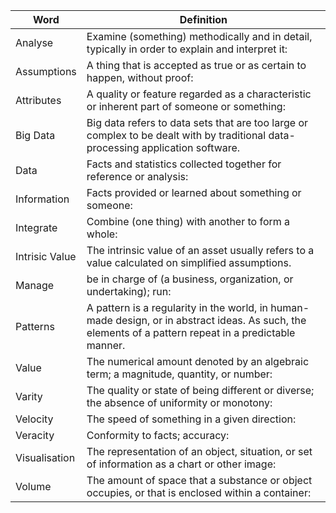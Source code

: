 | Word           | Definition                                                                                                                                             |
| -------------- | ------------------------------------------------------------------------------------------------------------------------------------------------------ |
| Analyse        | Examine (something) methodically and in detail, typically in order to explain and interpret it:                                                        |
| Assumptions    | A thing that is accepted as true or as certain to happen, without proof:                                                                               |
| Attributes     | A quality or feature regarded as a characteristic or inherent part of someone or something:                                                            |
| Big Data       | Big data refers to data sets that are too large or complex to be dealt with by traditional data-processing application software.                       |
| Data           | Facts and statistics collected together for reference or analysis:                                                                                     |
| Information    | Facts provided or learned about something or someone:                                                                                                  |
| Integrate      | Combine (one thing) with another to form a whole:                                                                                                      |
| Intrisic Value | The intrinsic value of an asset usually refers to a value calculated on simplified assumptions.                                                        |
| Manage         | be in charge of (a business, organization, or undertaking); run:                                                                                       |
| Patterns       | A pattern is a regularity in the world, in human-made design, or in abstract ideas. As such, the elements of a pattern repeat in a predictable manner. |
| Value          | The numerical amount denoted by an algebraic term; a magnitude, quantity, or number:                                                                   |
| Varity         | The quality or state of being different or diverse; the absence of uniformity or monotony:                                                             |
| Velocity       | The speed of something in a given direction:                                                                                                           |
| Veracity       | Conformity to facts; accuracy:                                                                                                                         |
| Visualisation  | The representation of an object, situation, or set of information as a chart or other image:                                                           |
| Volume         | The amount of space that a substance or object occupies, or that is enclosed within a container:                                                       | 

